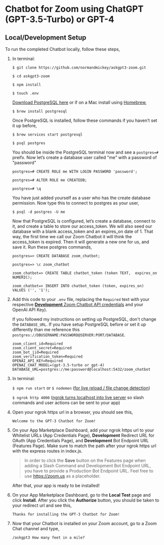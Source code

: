 # Chatbot for Zoom using ChatGPT (GPT-3.5-Turbo) or GPT-4


## Local/Development Setup

To run the completed Chatbot locally, follow these steps,

1. In terminal:

   `$ git clone https://github.com/normandmickey/askgpt3-zoom.git`

   `$ cd askgpt3-zoom`

   `$ npm install`

   `$ touch .env`

   [Download PostgreSQL here](https://www.postgresql.org/download/) or if on a Mac install using [Homebrew](https://brew.sh/),

   `$ brew install postgresql`

   Once PostgreSQL is installed, follow these commands if you haven’t set it up before,

   `$ brew services start postgresql`

   `$ psql postgres`

   You should be inside the PostgreSQL terminal now and see a `postgres=#` preifx. Now let’s create a database user called "me" with a password of "password"

   `postgres=# CREATE ROLE me WITH LOGIN PASSWORD 'password';`

   `postgres=# ALTER ROLE me CREATEDB;`

   `postgres=# \q`

   You have just added yourself as a user who has the create database permission. Now type this to connect to postgres as your user,

   `$ psql -d postgres -U me`

   Now that PostgreSQL is configured, let’s create a database, connect to it, and create a table to store our access_token. We will also seed our database with a blank access_token and an expires_on date of 1. That way, the first time we call our Zoom Chatbot it will think the access_token is expired. Then it will generate a new one for us, and save it. Run these postgres commands,

   `postgres=> CREATE DATABASE zoom_chatbot;`

   `postgres=> \c zoom_chatbot`

   `zoom_chatbot=> CREATE TABLE chatbot_token (token TEXT,  expires_on NUMERIC);`

   `zoom_chatbot=> INSERT INTO chatbot_token (token, expires_on)  VALUES ('', '1');`

2. Add this code to your `.env` file, replacing the `Required` text with your respective [**Development** Zoom Chatbot API credentials](https://marketplace.zoom.us/docs/guides/getting-started/app-types/create-chatbot-app#register) and  your OpenAI API Key).

   If you followed my instructions on setting up PostgreSQL, don't change the `DATABASE_URL`. If you have setup PostgreSQL before or set it up differently than me reference this `postgres://DBUSERNAME:PASSWORD@SERVER:PORT/DATABASE`.

   ```
   zoom_client_id=Required
   zoom_client_secret=Required
   zoom_bot_jid=Required
   zoom_verification_token=Required
   OPENAI_API_KEY=Required
   OPENAI_CHAT_MODEL=(gpt-3.5-turbo or gpt-4)
   DATABASE_URL=postgres://me:password@localhost:5432/zoom_chatbot
   ```


3. In terminal:

   `$ npm run start` or `$ nodemon` ([for live reload / file change detection](https://www.npmjs.com/package/nodemon))

   `$ ngrok http 4000` ([ngrok turns localhost into live server](https://ngrok.com/) so slash commands and user actions can be sent to your app)

5. Open your ngrok https url in a browser, you should see this,

   `Welcome to the GPT-3 Chatbot for Zoom!`

6. On your App Marketplace Dashboard, add your ngrok https url to your Whitelist URLs (App Credentials Page), **Development** Redirect URL for OAuth (App Credentials Page), and **Development** Bot Endpoint URL (Features Page). Make sure to match the path after your ngrok https url with the express routes in index.js.

   > In order to click the **Save** button on the Features page when adding a Slash Command and Development Bot Endpoint URL, you have to provide a Production Bot Endpoint URL. Feel free to use https://zoom.us as a placeholder.

   After that, your app is ready to be installed!

7. On your App Marketplace Dashboard, go to the **Local Test** page and click **Install**. After you click the **Authorize** button, you should be taken to your redirect url and see this,

   `Thanks for installing the GPT-3 Chatbot for Zoom!`


8. Now that your Chatbot is installed on your Zoom account, go to a Zoom Chat channel and type,

   `/askgpt3 How many feet in a mile?`

